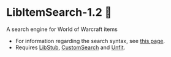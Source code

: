 # LibItemSearch-1.2 :mag_right:
A search engine for World of Warcraft items
* For information regarding the search syntax, see [this page](https://github.com/Jaliborc/LibItemSearch-1.2/wiki/Search-Syntax).
* Requires [LibStub](http://www.wowace.com/addons/libstub/), [CustomSearch](https://github.com/jaliborc/CustomSearch-1.0) and [Unfit](https://github.com/jaliborc/Unfit-1.0).
